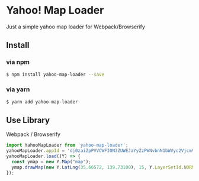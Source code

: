 # Yahoo! Map Loader

Just a simple yahoo map loader for Webpack/Browserify

## Install

### via npm

```sh
$ npm install yahoo-map-loader --save
```

### via yarn

```sh
$ yarn add yahoo-map-loader
```

## Use Library

Webpack / Browserify

```js
import YahooMapLoader from 'yahoo-map-loader';
yahooMapLoader.appId = 'dj0zaiZpPVVCWFI0N3ZUWEJaYyZzPWNvbnN1bWVyc2VjcmV0Jng9ZGM-';
yahooMapLoader.load((Y) => {
  const ymap = new Y.Map("map");
  ymap.drawMap(new Y.LatLng(35.66572, 139.73100), 15, Y.LayerSetId.NORMAL);
});
```